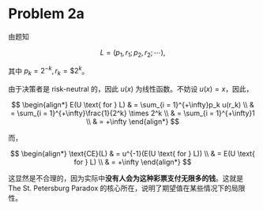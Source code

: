 # Problem 2a

由题知

$$
L = (p_1, r_1; p_2, r_2; \cdots),
$$

其中 $p_k = 2^{-k}, r_k = \$2^k$。

由于决策者是 risk-neutral 的，因此 $u(x)$ 为线性函数。不妨设 $u(x) = x$，因此，

$$
\begin{align*}
E(U \text{ for } L) & = \sum_{i = 1}^{+\infty}p_k u(r_k) \\
& = \sum_{i = 1}^{+\infty}\frac{1}{2^k} \times 2^k \\
& = \sum_{i = 1}^{+\infty}1 \\
& = +\infty
\end{align*}
$$

而，

$$
\begin{align*}
\text{CE}(L) & = u^{-1}(E(U \text{ for } L)) \\
& = E(U \text{ for } L) \\
& = +\infty
\end{align*}
$$

这显然是不合理的，因为实际中**没有人会为这种彩票支付无限多的钱**。这就是 The St. Petersburg Paradox 的核心所在，说明了期望值在某些情况下的局限性。
